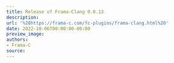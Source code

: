 ```yaml
---
title: Release of Frama-Clang 0.0.13
description:
url: '%20https://frama-c.com/fc-plugins/frama-clang.html%20'
date: 2022-10-06T00:00:00-00:00
preview_image:
authors:
- Frama-C
source:
---
```




